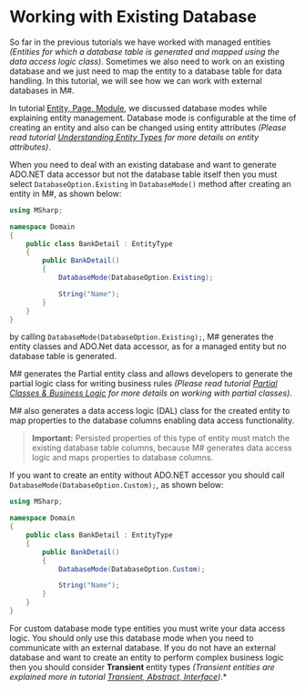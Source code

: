 # Working with Existing Database

So far in the previous tutorials we have worked with managed entities *(Entities for which a database table is generated and mapped using the data access logic class)*. Sometimes we also need to work on an existing database and we just need to map the entity to a database table for data handling. In this tutorial, we will see how we can work with external databases in M#.

In tutorial [Entity, Page, Module](https://github.com/Geeksltd/MSharp.Docs/blob/master/Basics/Concepts.md), we discussed database modes while explaining entity management. Database mode is configurable at the time of creating an entity and also can be changed using entity attributes *(Please read tutorial [Understanding Entity Types](https://github.com/Geeksltd/MSharp.Docs/blob/master/Domain/UnderstandingEntityTypes.md) for more details on entity attributes)*.

When you need to deal with an existing database and want to generate ADO.NET data accessor but not the database table itself then you must select `DatabaseOption.Existing` in `DatabaseMode()` method after creating an entity in M#, as shown below:

```C#
using MSharp;

namespace Domain
{
    public class BankDetail : EntityType
    {
        public BankDetail()
        {
            DatabaseMode(DatabaseOption.Existing);

            String("Name");
        }
    }
}
```

by calling `DatabaseMode(DatabaseOption.Existing);`, M# generates the entity classes and ADO.Net data accessor, as for a managed entity but no database table is generated.

M# generates the Partial entity class and allows developers to generate the partial logic class for writing business rules *(Please read tutorial [Partial Classes & Business Logic](https://github.com/Geeksltd/MSharp.Docs/blob/master/Domain/PartialClass.md) for more details on working with partial classes)*.

M# also generates a data access logic (DAL) class for the created entity to map properties to the database columns enabling data access functionality.

> **Important:** Persisted properties of this type of entity must match the existing database table columns, because M# generates data access logic and maps properties to database columns.

If you want to create an entity without ADO.NET accessor you should call `DatabaseMode(DatabaseOption.Custom);`, as shown below:

```C#
using MSharp;

namespace Domain
{
    public class BankDetail : EntityType
    {
        public BankDetail()
        {
            DatabaseMode(DatabaseOption.Custom);

            String("Name");
        }
    }
}
```

For custom database mode type entities you must write your data access logic. You should only use this database mode when you need to communicate with an external database. If you do not have an external database and want to create an entity to perform complex business logic then you should consider **Transient** entity types *(Transient entities are explained more in tutorial [Transient, Abstract, Interface](https://github.com/Geeksltd/MSharp.Docs/blob/master/Domain/Transient.md))*.*